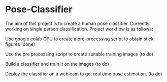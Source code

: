 # Pose-Classifier
The aim of this project is to create a human pose classifier. Currently working on single person classification. Project workflow is as follows:

Use google colab GPU to create a pre-processing script to obtain stick figures (done)

Use the pre processing script to create suitable training images (to do)

Build a classifier and train it on the images (to do)

Deploy the classifier on a web cam to get real time pose estimation. (to do)
